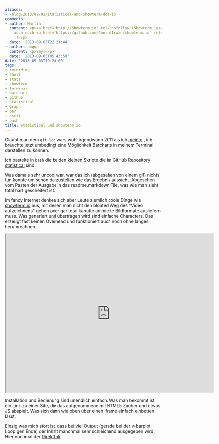 ```yaml
---
aliases:
- /blog/2013/09/03/statistical-und-showterm-dot-io
comments:
- author: Martin
  content: <p><a href="http://Showterm.io" rel="nofollow">Showterm.io</a> ist zudem
    auch noch <a href="https://github.com/ConradIrwin/showterm.io" rel="nofollow">quelloffen</a>
    :)</p>
  date: '2013-09-03T22:21:44'
- author: noqqe
  content: <p>Yay!</p>
  date: '2013-09-05T05:43:59'
date: '2013-09-03T19:20:00'
tags:
- recording
- shell
- stats
- showterm
- terminal
- barchart
- github
- statistical
- graph
- bar
- ascii
- bash
title: statistical und showterm.io
---
```


Glaubt man dem `git log` wars wohl irgendwann 2011 als ich
[meinte](/blog/2011/04/14/statistical-statistiken-visualisieren-im-terminal/)
, ich bräuchte jetzt umbedingt eine Möglichkeit Barcharts in meinem
Terminal darstellen zu können.

Ich bastelte in `bash` die beiden kleinen Skripte die im GitHub Repository
[statistical](https://github.com/noqqe/statistical) sind.

Was damals sehr uncool war, war das ich (abgesehen von einem gif) nichts tun
konnte um schön darzustellen wie das Ergebnis aussieht. Abgesehen vom Pasten der
Ausgabe in das readme.markdown File, was wie man sieht total hart gescheitert
ist.

Im fancy Internet denken sich aber Leute ziemlich coole Dinge wie
[showterm.io](http://showterm.io) aus, mit denen man nicht den bloated Weg
des "Video aufzeichnens" gehen oder gar total kaputte animierte Bildformate
ausliefern muss. Was generiert und übertragen wird sind einfache
Characters. Das erzeugt fast keinen Overhead und funktioniert auch noch
ohne langes herumrechnen.

<iframe src="http://showterm.io/0d0f510cb43b206350679#fast" width="670" height="510"></iframe>

Installation und Bedienung sind unendlich einfach.
Was man bekommt ist ein Link zu einer Site, die das aufgenommene mit HTML5
Zauber und etwas JS abspielt. Was sich dann wie oben über einen iframe einfach
einbetten lässt.

Einzig was mich stört ist, dass bei viel Output (gerade bei der v-barplot Loop
gen Ende) der Inhalt manchmal sehr schleichend ausgegeben wird. Hier nochmal der
[Direktlink](http://showterm.io/0d0f510cb43b206350679).